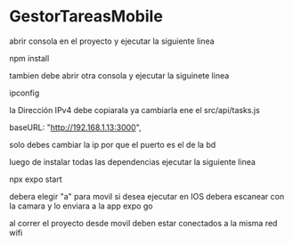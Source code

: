 # GestorTareasMobile

abrir consola en el proyecto y ejecutar la siguiente linea

npm install

tambien debe abrir otra consola y ejecutar la siguinete linea 

ipconfig 

la Dirección IPv4 debe copiarala ya cambiarla ene el src/api/tasks.js 

baseURL: "http://192.168.1.13:3000",   

solo debes cambiar la ip por que el puerto es el de la bd

luego de instalar todas las dependencias ejecutar la siguiente linea

npx expo start 

debera elegir "a" para movil si desea ejecutar en IOS debera escanear con la camara y lo enviara a la app expo go  

al correr el proyecto desde movil deben estar conectados a la misma red wifi 
